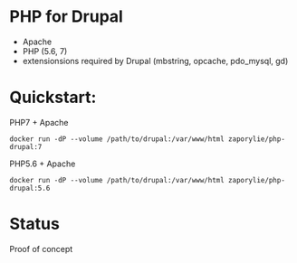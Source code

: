 PHP for Drupal
=============

- Apache
- PHP (5.6, 7)
- extensionsions required by Drupal (mbstring, opcache, pdo_mysql, gd)

# Quickstart:

PHP7 + Apache
````
docker run -dP --volume /path/to/drupal:/var/www/html zaporylie/php-drupal:7
````

PHP5.6 + Apache
````
docker run -dP --volume /path/to/drupal:/var/www/html zaporylie/php-drupal:5.6
````

# Status
Proof of concept

